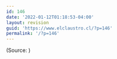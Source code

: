 ```yaml
---
id: 146
date: '2022-01-12T01:18:53-04:00'
layout: revision
guid: 'https://www.elclaustro.cl/?p=146'
permalink: '/?p=146'
---
```


<div class="attribution">(<span>Source:</span> <https://www.youtube.com/>)</div>